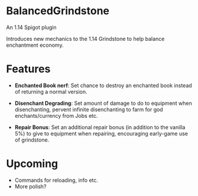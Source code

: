 # BalancedGrindstone
An 1.14 Spigot plugin

Introduces new mechanics to the 1.14 Grindstone to help balance enchantment economy.

# Features

* **Enchanted Book nerf**: Set chance to destroy an enchanted book instead of returning a normal version.

* **Disenchant Degrading**: Set amount of damage to do to equipment when disenchanting, pervent infinite disenchanting to farm for god enchants/currency from Jobs etc.

* **Repair Bonus**: Set an additional repair bonus (in addition to the vanilla 5%) to give to equipment when repairing, encouraging early-game use of grindstone.

# Upcoming

* Commands for reloading, info etc.
* More polish?
